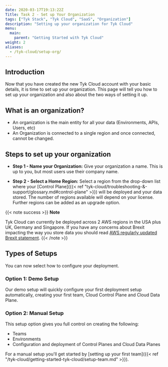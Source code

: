 ```yaml
---
date: 2020-03-17T19:13:22Z
Title: Task 2 - Set up Your Organization
tags: ["Tyk Stack", "Tyk Cloud", "SaaS", "Organization"]
description: "Setting up your organization for Tyk Cloud"
menu:
  main:
    parent: "Getting Started with Tyk Cloud"
weight: 2
aliases:
  - /tyk-cloud/setup-org/
---
```


## Introduction

Now that you have created the new Tyk Cloud account with your basic details, it is time to set up your organization. This page will tell you how to set up your organization and also about the two ways of setting it up.

## What is an organization?

- An organization is the main entity for all your data (Environments, APIs, Users, etc)
- An Organization is connected to a single region and once connected, cannot be changed.

## Steps to set up your organization

- **Step 1 - Name your Organization:** Give your organization a name. This is up to you, but most users use their company name.

- **Step 2 - Select a Home Region:** Select a region from the drop-down list where your [Control Plane]({{< ref "tyk-cloud/troubleshooting-&-support/glossary.md#control-plane" >}}) will be deployed and your data stored. The number of regions available will depend on your license. Further regions can be added as an upgrade option.

{{< note success >}}
**Note**

Tyk Cloud can currently be deployed across 2 AWS regions in the USA plus UK, Germany and Singapore. If you have any concerns about Brexit impacting the way you store data you should read [AWS regularly updated Brexit statement](https://aws.amazon.com/compliance/gdpr-center/brexit/).
{{< /note >}}

## Types of Setups

You can now select how to configure your deployment.

### Option 1: Demo Setup

Our demo setup will quickly configure your first deployment setup automatically, creating your first team, Cloud Control Plane and Cloud Data Plane.

### Option 2: Manual Setup

This setup option gives you full control on creating the following:

- Teams
- Environments
- Configuration and deployment of Control Planes and Cloud Data Planes

For a manual setup you'll get started by [setting up your first team]({{< ref "/tyk-cloud/getting-started-tyk-cloud/setup-team.md" >}}).
